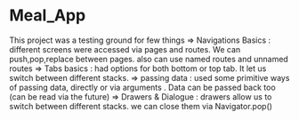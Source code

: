 # Meal_App

This project was a testing ground for few things
=> Navigations Basics : different screens were accessed via pages and routes. We can push,pop,replace between pages. also can use named routes and unnamed routes
=> Tabs basics : had options for both bottom or top tab. It let us switch between different stacks. 
=> passing data : used some primitive ways of passing data, directly or via arguments . Data can be passed back too (can be read via the future)
=> Drawers & Dialogue : drawers allow us to switch between different stacks. we can close them via Navigator.pop()


